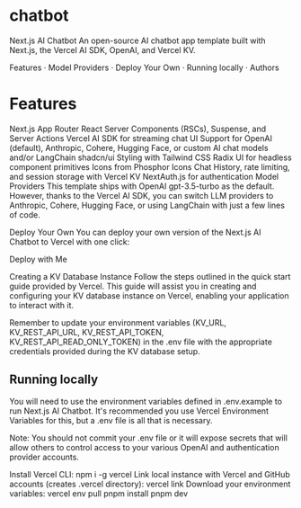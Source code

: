 # chatbot
Next.js AI Chatbot
An open-source AI chatbot app template built with Next.js, the Vercel AI SDK, OpenAI, and Vercel KV.

Features · Model Providers · Deploy Your Own · Running locally · Authors


# Features
Next.js App Router
React Server Components (RSCs), Suspense, and Server Actions
Vercel AI SDK for streaming chat UI
Support for OpenAI (default), Anthropic, Cohere, Hugging Face, or custom AI chat models and/or LangChain
shadcn/ui
Styling with Tailwind CSS
Radix UI for headless component primitives
Icons from Phosphor Icons
Chat History, rate limiting, and session storage with Vercel KV
NextAuth.js for authentication
Model Providers
This template ships with OpenAI gpt-3.5-turbo as the default. However, thanks to the Vercel AI SDK, you can switch LLM providers to Anthropic, Cohere, Hugging Face, or using LangChain with just a few lines of code.

Deploy Your Own
You can deploy your own version of the Next.js AI Chatbot to Vercel with one click:

Deploy with Me

Creating a KV Database Instance
Follow the steps outlined in the quick start guide provided by Vercel. This guide will assist you in creating and configuring your KV database instance on Vercel, enabling your application to interact with it.

Remember to update your environment variables (KV_URL, KV_REST_API_URL, KV_REST_API_TOKEN, KV_REST_API_READ_ONLY_TOKEN) in the .env file with the appropriate credentials provided during the KV database setup.

## Running locally
You will need to use the environment variables defined in .env.example to run Next.js AI Chatbot. It's recommended you use Vercel Environment Variables for this, but a .env file is all that is necessary.

Note: You should not commit your .env file or it will expose secrets that will allow others to control access to your various OpenAI and authentication provider accounts.

Install Vercel CLI: npm i -g vercel
Link local instance with Vercel and GitHub accounts (creates .vercel directory): vercel link
Download your environment variables: vercel env pull
pnpm install
pnpm dev
